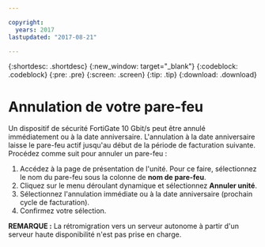 ```yaml
---

copyright:
  years: 2017
lastupdated: "2017-08-21"

---
```


{:shortdesc: .shortdesc}
{:new_window: target="_blank"}
{:codeblock: .codeblock}
{:pre: .pre}
{:screen: .screen}
{:tip: .tip}
{:download: .download}

# Annulation de votre pare-feu

Un dispositif de sécurité FortiGate 10 Gbit/s peut être annulé immédiatement ou à la date anniversaire. L'annulation à la date anniversaire laisse le pare-feu actif jusqu'au début de la période de facturation suivante. Procédez comme suit pour annuler un pare-feu :

1. Accédez à la page de présentation de l'unité. Pour ce faire, sélectionnez le nom du pare-feu sous la colonne de **nom de pare-feu**.
2. Cliquez sur le menu déroulant dynamique et sélectionnez **Annuler unité**.
3. Sélectionnez l'annulation immédiate ou à la date anniversaire (prochain cycle de facturation).
4. Confirmez votre sélection.

**REMARQUE :** La rétromigration vers un serveur autonome à partir d'un serveur haute disponibilité n'est pas prise en charge.
